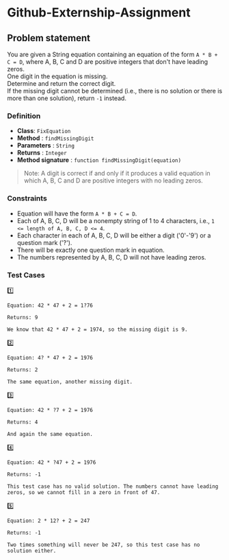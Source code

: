# Github-Externship-Assignment

## Problem statement

You are given a String equation containing an equation of the form `A * B + C = D`, where A, B, C and D are positive integers that don't have leading zeros. \
One digit in the equation is missing. \
Determine and return the correct digit. \
If the missing digit cannot be determined (i.e., there is no solution or there is more than one solution), return `-1` instead.

### Definition

* **Class**: `FixEquation`
* **Method** : `findMissingDigit`
* **Parameters** : `String`
* **Returns** : `Integer`
* **Method signature** : `function findMissingDigit(equation)`


> Note: A digit is correct if and only if it produces a valid equation in which A, B, C and D are positive integers with no leading zeros.

### Constraints
- Equation will have the form `A * B + C = D`.
- Each of A, B, C, D will be a nonempty string of 1 to 4 characters, i.e., `1 <= length of A, B, C, D <= 4`.
- Each character in each of A, B, C, D will be either a digit ('0'-'9') or a question mark ('?').
- There will be exactly one question mark in equation.
- The numbers represented by A, B, C, D will not have leading zeros.

### Test Cases
:one: 
```
Equation: 42 * 47 + 2 = 1?76

Returns: 9

We know that 42 * 47 + 2 = 1974, so the missing digit is 9.
```

:two:
```
Equation: 4? * 47 + 2 = 1976

Returns: 2

The same equation, another missing digit.
```

:three:
```
Equation: 42 * ?7 + 2 = 1976

Returns: 4

And again the same equation.
```

:four:
```
Equation: 42 * ?47 + 2 = 1976

Returns: -1

This test case has no valid solution. The numbers cannot have leading zeros, so we cannot fill in a zero in front of 47.
```

:five:
```
Equation: 2 * 12? + 2 = 247

Returns: -1

Two times something will never be 247, so this test case has no solution either.
```
